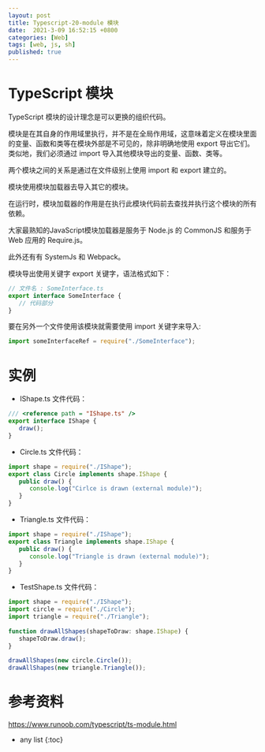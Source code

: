 ```yaml
---
layout: post
title: Typescript-20-module 模块
date:  2021-3-09 16:52:15 +0800
categories: [Web]
tags: [web, js, sh]
published: true
---
```



# TypeScript 模块

TypeScript 模块的设计理念是可以更换的组织代码。

模块是在其自身的作用域里执行，并不是在全局作用域，这意味着定义在模块里面的变量、函数和类等在模块外部是不可见的，除非明确地使用 export 导出它们。类似地，我们必须通过 import 导入其他模块导出的变量、函数、类等。

两个模块之间的关系是通过在文件级别上使用 import 和 export 建立的。

模块使用模块加载器去导入其它的模块。 

在运行时，模块加载器的作用是在执行此模块代码前去查找并执行这个模块的所有依赖。 

大家最熟知的JavaScript模块加载器是服务于 Node.js 的 CommonJS 和服务于 Web 应用的 Require.js。

此外还有有 SystemJs 和 Webpack。

模块导出使用关键字 export 关键字，语法格式如下：

```js
// 文件名 : SomeInterface.ts 
export interface SomeInterface { 
   // 代码部分
}
```

要在另外一个文件使用该模块就需要使用 import 关键字来导入:

```js
import someInterfaceRef = require("./SomeInterface");
```

# 实例
- IShape.ts 文件代码：

```js
/// <reference path = "IShape.ts" /> 
export interface IShape { 
   draw(); 
}
```

- Circle.ts 文件代码：

```js
import shape = require("./IShape"); 
export class Circle implements shape.IShape { 
   public draw() { 
      console.log("Cirlce is drawn (external module)"); 
   } 
}
```

- Triangle.ts 文件代码：

```js
import shape = require("./IShape"); 
export class Triangle implements shape.IShape { 
   public draw() { 
      console.log("Triangle is drawn (external module)"); 
   } 
}
```

- TestShape.ts 文件代码：

```js
import shape = require("./IShape"); 
import circle = require("./Circle"); 
import triangle = require("./Triangle");  
 
function drawAllShapes(shapeToDraw: shape.IShape) {
   shapeToDraw.draw(); 
} 
 
drawAllShapes(new circle.Circle()); 
drawAllShapes(new triangle.Triangle());
```

# 参考资料

https://www.runoob.com/typescript/ts-module.html

* any list
{:toc}